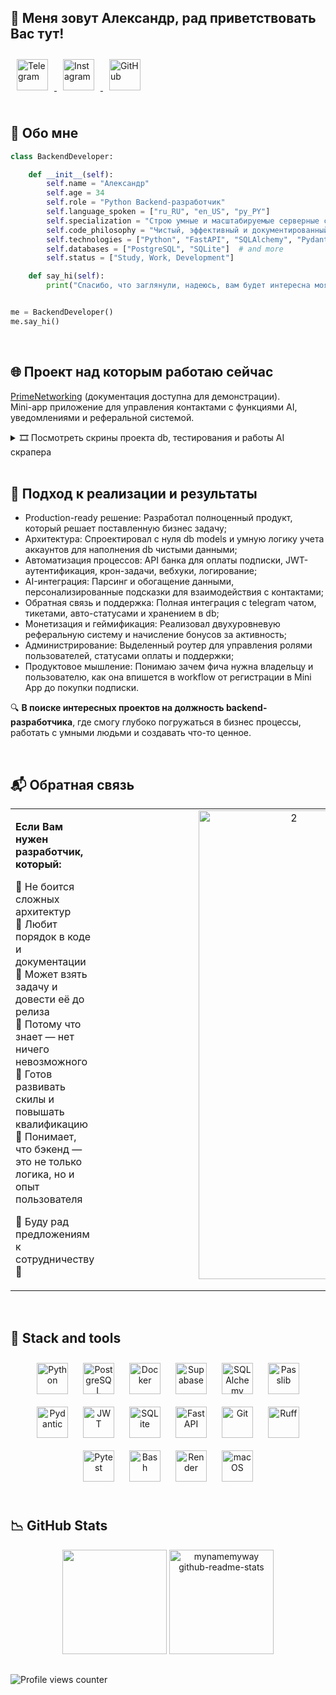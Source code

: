 ## 🪬 Меня зовут Александр, рад приветствовать Вас тут!

<div align="left">
  <a href="https://t.me/mynamemyway" target="_blank">
    <img src="https://img.shields.io/badge/Telegram-21232B?style=for-the-badge&logo=telegram&logoColor=5FDBFB" alt="Telegram" height="50" style="margin: 10px;" />
  </a>
  <a href="https://instagram.com/myname_myway" target="_blank">
    <img src="https://img.shields.io/badge/Instagram-21232B?style=for-the-badge&logo=instagram&logoColor=5FDBFB" alt="Instagram" height="50" style="margin: 10px;" />
  </a>
  <a href="https://github.com/mynamemyway" target="_blank">
    <img src="https://img.shields.io/badge/GitHub-21232B?style=for-the-badge&logo=github&logoColor=5FDBFB" alt="GitHub" height="50" style="margin: 10px;" />
  </a>
</div>

<br/>

## 👔 Обо мне

```python
class BackendDeveloper:

    def __init__(self):
        self.name = "Александр"
        self.age = 34
        self.role = "Python Backend-разработчик"
        self.language_spoken = ["ru_RU", "en_US", "py_PY"]
        self.specialization = "Строю умные и масштабируемые серверные системы"
        self.code_philosophy = "Чистый, эффективный и документированный код"
        self.technologies = ["Python", "FastAPI", "SQLAlchemy", "Pydantic", "Alembic", "Uvicorn"]  # and more
        self.databases = ["PostgreSQL", "SQLite"]  # and more
        self.status = ["Study, Work, Development"]

    def say_hi(self):
        print("Спасибо, что заглянули, надеюсь, вам будет интересна моя работа.")


me = BackendDeveloper()
me.say_hi()
```

<br/>

## 🌐 Проект над которым работаю сейчас

[PrimeNetworking](https://github.com/mynamemyway/PrimeNet-docs) (документация доступна для демонстрации).  
Mini-app приложение для управления контактами с функциями AI, уведомлениями и реферальной системой.

<details>
<summary>🎞 Посмотреть скрины проекта db, тестирования и работы AI скрапера</summary>
  
<br/>

<div align="center">
  <img width="2560" height="1596" alt="image" src="https://github.com/user-attachments/assets/fffd1bdb-2310-450e-9e79-65f1a60f69c3" style="width: 41%" />
  <img width="1279" height="799" alt="PN_Parser" src="https://github.com/user-attachments/assets/2f63e227-8528-46da-8949-2a29f265ae5d" style="width: 41%" />
  <img width="1309" height="890" alt="image" src="https://github.com/user-attachments/assets/c4f0206f-5fd0-4c08-8518-ffb7ef177ca7" style="width: 41%" />
  <img width="2218" height="538" alt="image" src="https://github.com/user-attachments/assets/a4683780-6b7c-4559-8886-ab36209c0d74" style="width: 41%" />
</div>

</details>

<br/>

## 📘 Подход к реализации и результаты

- Production-ready решение: Разработал полноценный продукт, который решает поставленную бизнес задачу;
- Архитектура: Спроектировал с нуля db models и умную логику учета аккаунтов для наполнения db чистыми данными;
- Автоматизация процессов: API банка для оплаты подписки, JWT-аутентификация, крон-задачи, вебхуки, логирование;
- AI-интеграция: Парсинг и обогащение данными, персонализированные подсказки для взаимодействия с контактами;
- Обратная связь и поддержка: Полная интеграция с telegram чатом, тикетами, авто-статусами и хранением в db;
- Монетизация и геймификация: Реализовал двухуровневую реферальную систему и начисление бонусов за активность;
- Администрирование: Выделенный роутер для управления ролями пользователей, статусами оплаты и поддержки;
- Продуктовое мышление: Понимаю зачем фича нужна владельцу и пользователю, как она впишется в workflow от регистрации в Mini App до покупки подписки.

🔍 **В поиске интересных проектов на должность backend-разработчика**, где смогу глубоко погружаться в бизнес процессы, работать с умными людьми и создавать что-то ценное.

<br/>

## 📬 Обратная связь

<table><tr><td valign="top" width="70%">

**Если Вам нужен разработчик, который:**  

🔹 Не боится сложных архитектур  
🔹 Любит порядок в коде и документации  
🔹 Может взять задачу и довести её до релиза  
🔹 Потому что знает — нет ничего невозможного  
🔹 Готов развивать скилы и повышать квалификацию  
🔹 Понимает, что бэкенд — это не только логика, но и опыт пользователя  

📲 Буду рад предложениям к сотрудничеству 🚀

</td><td valign="top" width="30%">
<div align="center">
<img width="590" height="750" alt="2" src="https://github.com/user-attachments/assets/2529629b-c417-43dc-9690-32d99c310c92" align="center" style="width: 70%" />
</div>

</td></tr></table>

<br/>

## 🧊 Stack and tools

<div align="center">
  <a href="https://www.python.org/" target="_blank"><img style="margin: 10px;" src="https://img.shields.io/badge/Python-21232B?style=for-the-badge&logo=python&logoColor=5FDBFB" alt="Python" height="50" /></a>
  <a href="https://www.postgresql.org/" target="_blank"><img style="margin: 10px;" src="https://img.shields.io/badge/PostgreSQL-21232B?style=for-the-badge&logo=postgresql&logoColor=5FDBFB" alt="PostgreSQL" height="50" /></a>
  <a href="https://www.docker.com/" target="_blank"><img style="margin: 10px;" src="https://img.shields.io/badge/Docker-21232B?style=for-the-badge&logo=docker&logoColor=5FDBFB" alt="Docker" height="50" /></a>
  <a href="https://supabase.com/" target="_blank"><img style="margin: 10px;" src="https://img.shields.io/badge/Supabase-21232B?style=for-the-badge&logo=supabase&logoColor=5FDBFB" alt="Supabase" height="50" /></a>
  <a href="https://www.sqlalchemy.org/" target="_blank"><img style="margin: 10px;" src="https://img.shields.io/badge/SQLAlchemy-21232B?style=for-the-badge&logo=sqlalchemy&logoColor=5FDBFB" alt="SQLAlchemy" height="50" /></a>
  <a href="https://pypi.org/project/passlib/" target="_blank"><img style="margin: 10px;" src="https://img.shields.io/badge/Pass.lib-21232B?style=for-the-badge&logo=pypi&logoColor=5FDBFB" alt="Passlib" height="50" /></a>
  <a href="https://pydantic-docs.helpmanual.io/" target="_blank"><img style="margin: 10px;" src="https://img.shields.io/badge/Pydantic-21232B?style=for-the-badge&logo=pydantic&logoColor=5FDBFB" alt="Pydantic" height="50" /></a>
  <a href="https://jwt.io/" target="_blank"><img style="margin: 10px;" src="https://img.shields.io/badge/JWT-21232B?style=for-the-badge&logo=json-web-tokens&logoColor=5FDBFB" alt="JWT" height="50" /></a>
  <a href="https://www.sqlite.org/index.html" target="_blank"><img style="margin: 10px;" src="https://img.shields.io/badge/SQLite-21232B?style=for-the-badge&logo=sqlite&logoColor=5FDBFB" alt="SQLite" height="50" /></a>
  <a href="https://fastapi.tiangolo.com/" target="_blank"><img style="margin: 10px;" src="https://img.shields.io/badge/FastAPI-21232B?style=for-the-badge&logo=fastapi&logoColor=5FDBFB" alt="FastAPI" height="50" /></a>
  <a href="https://github.com/" target="_blank"><img style="margin: 10px;" src="https://img.shields.io/badge/GitHub-21232B?style=for-the-badge&logo=github&logoColor=5FDBFB" alt="Git" height="50" /></a>
  <a href="https://ruff.rs/" target="_blank"><img style="margin: 10px;" src="https://img.shields.io/badge/Ruff-21232B?style=for-the-badge&logo=ruff&logoColor=5FDBFB" alt="Ruff" height="50" /></a>
  <a href="https://pytest.org/" target="_blank"><img style="margin: 10px;" src="https://img.shields.io/badge/Pytest-21232B?style=for-the-badge&logo=pytest&logoColor=5FDBFB" alt="Pytest" height="50" /></a>
  <a href="https://www.gnu.org/software/bash/" target="_blank"><img style="margin: 10px;" src="https://img.shields.io/badge/Bash-21232B?style=for-the-badge&logo=gnu-bash&logoColor=5FDBFB" alt="Bash" height="50" /></a>
  <a href="https://render.com/" target="_blank"><img style="margin: 10px;" src="https://img.shields.io/badge/Render-21232B?style=for-the-badge&logo=render&logoColor=5FDBFB" alt="Render" height="50" /></a>
  <a href="https://www.apple.com/macos/" target="_blank"><img style="margin: 10px;" src="https://img.shields.io/badge/mac-21232B?style=for-the-badge&logo=macos&logoColor=5FDBFB" alt="macOS" height="50" /></a>
</div>

<br/>

## 📉 GitHub Stats

<div align="center">
  <img src="https://github-readme-streak-stats-eight.vercel.app/?user=mynamemyway&theme=react" height="167" />
  <img src="https://github-readme-stats.vercel.app/api?username=mynamemyway&layout=compact&show_icons=true&theme=react" alt="mynamemyway github-readme-stats" height="167" />
</div>

##

![Profile views counter](https://komarev.com/ghpvc/?username=mynamemyway&&style=flat-square)
